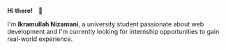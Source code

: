 
<p><strong>Hi there! <span style="margin:0 10px;">👋</span></strong></p>
    
<p>I'm <strong>Ikramullah Nizamani</strong>, a university student passionate about web development and I'm currently looking for internship opportunities to gain real-world experience.</p>
